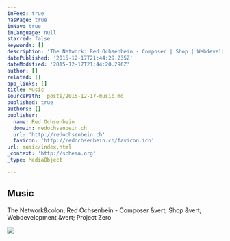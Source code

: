 ```yaml
---
inFeed: true
hasPage: true
inNav: true
inLanguage: null
starred: false
keywords: []
description: 'The Network: Red Ochsenbein - Composer | Shop | Webdevelopment | Project Zero'
datePublished: '2015-12-17T21:44:29.235Z'
dateModified: '2015-12-17T21:44:20.296Z'
author: []
related: []
app_links: []
title: Music
sourcePath: _posts/2015-12-17-music.md
published: true
authors: []
publisher:
  name: Red Ochsenbein
  domain: redochsenbein.ch
  url: 'http://redochsenbein.ch'
  favicon: 'http://redochsenbein.ch/favicon.ico'
url: music/index.html
_context: 'http://schema.org'
_type: MediaObject

---
```

<article style=""><h1>Music</h1><p>The Network&amp;colon; Red Ochsenbein - Composer &amp;vert; Shop &amp;vert; Webdevelopment &amp;vert; Project Zero</p><img src="http://redochsenbein.ch/wp-content/uploads/2012/12/e7-e1356080442353.jpg" /></article>
